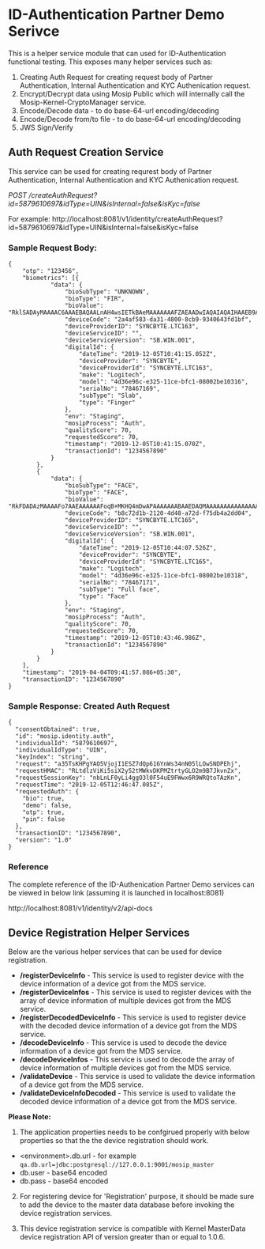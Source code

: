 # ID-Authentication Partner Demo Serivce
This is a helper service module that can used for ID-Authentication functional testing. This exposes many helper services such as:
1. Creating Auth Request for creating request body of Partner Authentication, Internal Authentication and KYC Authenication request.
2. Encrypt/Decrypt data using Mosip Public which will internally call the Mosip-Kernel-CryptoManager service.
3. Encode/Decode data - to do base-64-url encoding/decoding
4. Encode/Decode from/to file - to do base-64-url encoding/decoding
5. JWS Sign/Verify

## Auth Request Creation Service 
This service can be used for creating requrest body of Partner Authentication, Internal Authentication and KYC Authenication request.

*POST /createAuthRequest?id=5879610697&idType=UIN&isInternal=false&isKyc=false*

For example:
http://localhost:8081/v1/identity/createAuthRequest?id=5879610697&idType=UIN&isInternal=false&isKyc=false

### Sample Request Body:
````
{
	"otp": "123456",
	"biometrics": [{
			"data": {
				"bioSubType": "UNKNOWN",
				"bioType": "FIR",
				"bioValue": "RklSADAyMAAAAC6AAAEBAQAALnAH4wsIETkBAeMAAAAAAAFZAEAADwIAQAIAQAIHAAEB9AH0AfQB9AgFHQEfAZ0AAC3",
				"deviceCode": "2a4af583-da31-4800-8cb9-9340643fd1bf",
				"deviceProviderID": "SYNCBYTE.LTC163",
				"deviceServiceID": "",
				"deviceServiceVersion": "SB.WIN.001",
				"digitalId": {
					"dateTime": "2019-12-05T10:41:15.052Z",
					"deviceProvider": "SYNCBYTE",
					"deviceProviderId": "SYNCBYTE.LTC163",
					"make": "Logitech",
					"model": "4d36e96c-e325-11ce-bfc1-08002be10316",
					"serialNo": "78467169",
					"subType": "Slab",
					"type": "Finger"
				},
				"env": "Staging",
				"mosipProcess": "Auth",
				"qualityScore": 70,
				"requestedScore": 70,
				"timestamp": "2019-12-05T10:41:15.070Z",
				"transactionId": "1234567890"
			}
		},
		{
			"data": {
				"bioSubType": "FACE",
				"bioType": "FACE",
				"bioValue": "RkFDADAzMAAAAFo7AAEAAAAAAFoqB+MKHQ4mDwAPAAAAAAABAAEDAQMAAAAAAAAAAAAAAAAAAAAAAAACAPABQAAAAQAAAABZ",
				"deviceCode": "b8c72d1b-2120-4d48-a72d-f75db4a2dd04",
				"deviceProviderID": "SYNCBYTE.LTC165",
				"deviceServiceID": "",
				"deviceServiceVersion": "SB.WIN.001",
				"digitalId": {
					"dateTime": "2019-12-05T10:44:07.526Z",
					"deviceProvider": "SYNCBYTE",
					"deviceProviderId": "SYNCBYTE.LTC165",
					"make": "Logitech",
					"model": "4d36e96c-e325-11ce-bfc1-08002be10318",
					"serialNo": "78467171",
					"subType": "Full face",
					"type": "Face"
				},
				"env": "Staging",
				"mosipProcess": "Auth",
				"qualityScore": 70,
				"requestedScore": 70,
				"timestamp": "2019-12-05T10:43:46.986Z",
				"transactionId": "1234567890"
			}
		}
	],
	"timestamp": "2019-04-04T09:41:57.086+05:30",
	"transactionID": "1234567890"
}
````

### Sample Response: Created Auth Request
````
{
  "consentObtained": true,
  "id": "mosip.identity.auth",
  "individualId": "5879610697",
  "individualIdType": "UIN",
  "keyIndex": "string",
  "request": "a35TsKHPgYAO5VjojI1ESZ7dQp616YnWs34nN05lLOwSNDPEhj",
  "requestHMAC": "RLtdlzViKi5siX2y52tMWkvDKPMZtrtyGLO2m9B7JkvnZx",
  "requestSessionKey": "nbLnLF0yLi4ggO3l0F54uE9FWwx6R9WRQtoTAzKn",
  "requestTime": "2019-12-05T12:46:47.085Z",
  "requestedAuth": {
    "bio": true,
    "demo": false,
    "otp": true,
    "pin": false
  },
  "transactionID": "1234567890",
  "version": "1.0"
}
````

### Reference
The complete reference of the ID-Authenication Partner Demo services can be viewed in below link (assuming it is launched in localhost:8081)

http://localhost:8081/v1/identity/v2/api-docs

## Device Registration Helper Services
Below are the various helper services that can be used for device registration.

* **/registerDeviceInfo** - This service is used to register device with the device information of a device got from the MDS service.
* **/registerDeviceInfos** - This service is used to register devices with the array of device information of multiple devices got from the MDS service.
* **/registerDecodedDeviceInfo** - This service is used to register device with the decoded device information of a device got from the MDS service.
* **/decodeDeviceInfo** - This service is used to decode the device information of a device got from the MDS service.
* **/decodeDeviceInfos** - This service is used to decode the array of device information of multiple devices got from the MDS service.
* **/validateDevice** - This service is used to validate the device information of a device got from the MDS service.
* **/validateDeviceInfoDecoded** - This service is used to validate the decoded device information of a device got from the MDS service.

**Please Note:** 
1. The application properties needs to be confgirued properly with below properties so that the the device registration should work.
* &lt;environment&gt;.db.url - for example `qa.db.url=jdbc:postgresql://127.0.0.1:9001/mosip_master`
* db.user - base64 encoded
* db.pass - base64 encoded

2. For registering device for 'Registration' purpose, it should be made sure to add the device to the master data database before invoking the device registration services.

3. This device registration service is compatible with Kernel MasterData device registration API of version greater than or equal to 1.0.6.
